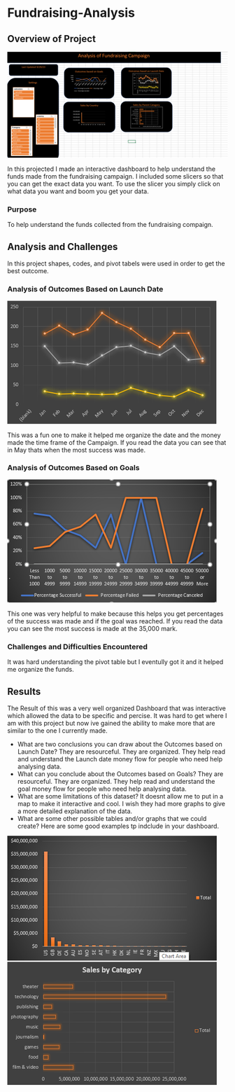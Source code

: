 # Fundraising-Analysis
## Overview of Project
![Outcome by Goals](Resouces/dashboard.png)

In this projected I made an interactive dashboard to help understand the funds made from the fundraising campaign. I included some slicers so that you can get the exact data you want. To use the slicer you simply click on what data you want and boom you get your data. 
### Purpose
To help understand the funds collected from the fundraising compaign.

## Analysis and Challenges
In this project shapes, codes, and pivot tabels were used in order to get the best outcome.  
### Analysis of Outcomes Based on Launch Date
![Outcome by Launch Date](Resouces/outcomes_ld.png)

This was a fun one to make it helped me organize the date and the money made the time frame of the Campaign. If you read the data you can see that in May thats when the most success was made. 
### Analysis of Outcomes Based on Goals
![Outcome by Goals](Resouces/outcome_goal.png)

This one was very helpful to make because this helps you get percentages of the success was made and if the goal was reached. If you read the data you can see the most success is made at the 35,000 mark. 
### Challenges and Difficulties Encountered
It was hard understanding the pivot table but I eventully got it and it helped me organize the funds.
## Results
The Result of this was a very well organized Dashboard that was interactive which allowed the data to be specific and percise. It was hard to get where I am with this project but now ive gained the ability to make more that are similar to the one I currently made. 
- What are two conclusions you can draw about the Outcomes based on Launch Date?
They are resourceful. They are organized. They help read and understand the Launch date money flow for people who need help analysing data. 
- What can you conclude about the Outcomes based on Goals?
They are resourceful. They are organized. They help read and understand the goal money flow for people who need help analysing data. 
- What are some limitations of this dataset?
It doesnt allow me to put in a map to make it interactive and cool. I wish they had more graphs to give a more detailed explanation of the data. 
- What are some other possible tables and/or graphs that we could create?
Here are some good examples tp indclude in your dashboard.

![Sales by Country](Resouces/sales_country.png) ![sales by Parent Category](Resouces/sales_pc.png)
